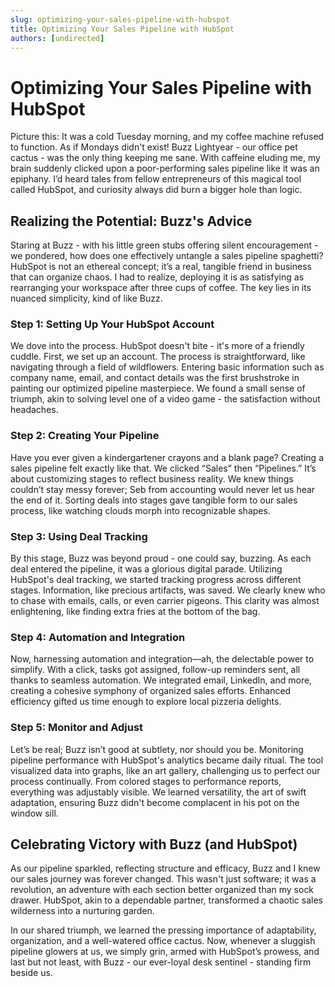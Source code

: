 ```yaml
---
slug: optimizing-your-sales-pipeline-with-hubspot
title: Optimizing Your Sales Pipeline with HubSpot
authors: [undirected]
---
```


# Optimizing Your Sales Pipeline with HubSpot

Picture this: It was a cold Tuesday morning, and my coffee machine refused to function. As if Mondays didn't exist! Buzz Lightyear - our office pet cactus - was the only thing keeping me sane. With caffeine eluding me, my brain suddenly clicked upon a poor-performing sales pipeline like it was an epiphany. I’d heard tales from fellow entrepreneurs of this magical tool called HubSpot, and curiosity always did burn a bigger hole than logic.

## Realizing the Potential: Buzz's Advice

Staring at Buzz - with his little green stubs offering silent encouragement - we pondered, how does one effectively untangle a sales pipeline spaghetti? HubSpot is not an ethereal concept; it’s a real, tangible friend in business that can organize chaos. I had to realize, deploying it is as satisfying as rearranging your workspace after three cups of coffee. The key lies in its nuanced simplicity, kind of like Buzz. 

### Step 1: Setting Up Your HubSpot Account

We dove into the process. HubSpot doesn't bite - it's more of a friendly cuddle. First, we set up an account. The process is straightforward, like navigating through a field of wildflowers. Entering basic information such as company name, email, and contact details was the first brushstroke in painting our optimized pipeline masterpiece. We found a small sense of triumph, akin to solving level one of a video game - the satisfaction without headaches.

### Step 2: Creating Your Pipeline

Have you ever given a kindergartener crayons and a blank page? Creating a sales pipeline felt exactly like that. We clicked “Sales” then “Pipelines.” It’s about customizing stages to reflect business reality. We knew things couldn’t stay messy forever; Seb from accounting would never let us hear the end of it. Sorting deals into stages gave tangible form to our sales process, like watching clouds morph into recognizable shapes.

### Step 3: Using Deal Tracking 

By this stage, Buzz was beyond proud - one could say, buzzing. As each deal entered the pipeline, it was a glorious digital parade. Utilizing HubSpot's deal tracking, we started tracking progress across different stages. Information, like precious artifacts, was saved. We clearly knew who to chase with emails, calls, or even carrier pigeons. This clarity was almost enlightening, like finding extra fries at the bottom of the bag.

### Step 4: Automation and Integration 

Now, harnessing automation and integration—ah, the delectable power to simplify. With a click, tasks got assigned, follow-up reminders sent, all thanks to seamless automation. We integrated email, LinkedIn, and more, creating a cohesive symphony of organized sales efforts. Enhanced efficiency gifted us time enough to explore local pizzeria delights.

### Step 5: Monitor and Adjust

Let’s be real; Buzz isn’t good at subtlety, nor should you be. Monitoring pipeline performance with HubSpot's analytics became daily ritual. The tool visualized data into graphs, like an art gallery, challenging us to perfect our process continually. From colored stages to performance reports, everything was adjustably visible. We learned versatility, the art of swift adaptation, ensuring Buzz didn't become complacent in his pot on the window sill.

## Celebrating Victory with Buzz (and HubSpot)

As our pipeline sparkled, reflecting structure and efficacy, Buzz and I knew our sales journey was forever changed. This wasn't just software; it was a revolution, an adventure with each section better organized than my sock drawer. HubSpot, akin to a dependable partner, transformed a chaotic sales wilderness into a nurturing garden. 

In our shared triumph, we learned the pressing importance of adaptability, organization, and a well-watered office cactus. Now, whenever a sluggish pipeline glowers at us, we simply grin, armed with HubSpot’s prowess, and last but not least, with Buzz - our ever-loyal desk sentinel - standing firm beside us.